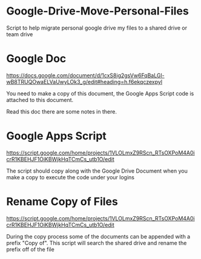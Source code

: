 # Google-Drive-Move-Personal-Files
Script to help migrate personal google drive my files to a shared drive or team drive

# Google Doc
https://docs.google.com/document/d/1cxS8ig2gsVw6FqBaLGl-wB8TRUQOwaELVaUwyLOk3_g/edit#heading=h.f6ekqczexpyl

You need to make a copy of this document, the Google Apps Script code is attached to this document.

Read this doc there are some notes in there.

# Google Apps Script
https://script.google.com/home/projects/1VLOLmxZ9RScn_RTsOXPoM4A0icrR1KBEHJF1OiKBWjkHqTCmCs_utb1O/edit

The script should copy along with the Google Drive Document when you make a copy to execute the code under your logins

# Rename Copy of  Files
https://script.google.com/home/projects/1VLOLmxZ9RScn_RTsOXPoM4A0icrR1KBEHJF1OiKBWjkHqTCmCs_utb1O/edit

During the copy process some of the documents can be appended with a prefix "Copy of". This script will search the shared drive and rename the prefix off of the file



